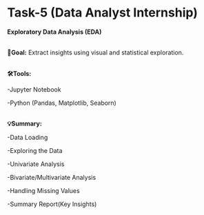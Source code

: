 # Task-5 (Data Analyst Internship)

**Exploratory Data Analysis (EDA)** <br><br>

**🎯Goal:** Extract insights using visual and statistical exploration.<br><br>

**🛠️Tools:** 

-Jupyter Notebook 

-Python (Pandas, Matplotlib, Seaborn)<br><br>

**💡Summary:** 

-Data Loading

-Exploring the Data

-Univariate Analysis

-Bivariate/Multivariate Analysis

-Handling Missing Values

-Summary Report(Key Insights)



